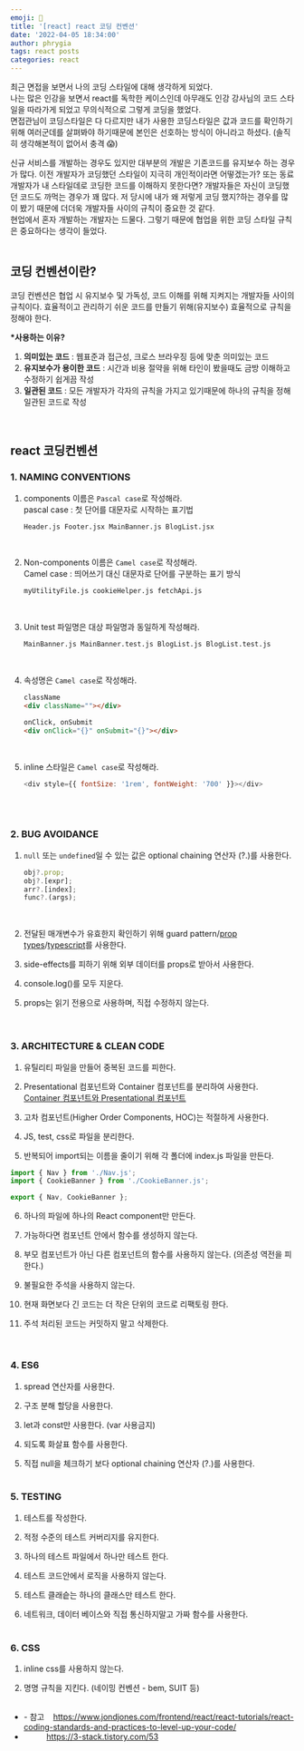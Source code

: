 ```yaml
---
emoji: 📓
title: '[react] react 코딩 컨벤션'
date: '2022-04-05 18:34:00'
author: phrygia
tags: react posts
categories: react
---
```


최근 면접을 보면서 나의 코딩 스타일에 대해 생각하게 되었다. <br>
나는 많은 인강을 보면서 react를 독학한 케이스인데 아무래도 인강 강사님의 코드 스타일을 따라가게 되었고 무의식적으로 그렇게 코딩을 했었다. <br>
면접관님이 코딩스타일은 다 다르지만 내가 사용한 코딩스타일은 값과 코드를 확인하기 위해 여러군데를 살펴봐야 하기때문에 본인은 선호하는 방식이 아니라고 하셨다. (솔직히 생각해본적이 없어서 충격 😱) <br>

신규 서비스를 개발하는 경우도 있지만 대부분의 개발은 기존코드를 유지보수 하는 경우가 많다. 이전 개발자가 코딩했던 스타일이 지극히 개인적이라면 어떻겠는가? 또는 동료 개발자가 내 스타일데로 코딩한 코드를 이해하지 못한다면? 개발자들은 자신이 코딩했던 코드도 까먹는 경우가 꽤 많다. 저 당시에 내가 왜 저렇게 코딩 했지?하는 경우를 많이 봤기 때문에 더더욱 개발자들 사이의 규칙이 중요한 것 같다. <br>
현업에서 혼자 개발하는 개발자는 드물다. 그렇기 때문에 협업을 위한 코딩 스타일 규칙은 중요하다는 생각이 들었다.
<br><br>

## 코딩 컨벤션이란?

코딩 컨벤션은 협업 시 유지보수 및 가독성, 코드 이해를 위해 지켜지는 개발자들 사이의 규칙이다.
효율적이고 관리하기 쉬운 코드를 만들기 위해(유지보수) 효율적으로 규칙을 정해야 한다.

**\*사용하는 이유?**

1. **의미있는 코드** : 웹표준과 접근성, 크로스 브라우징 등에 맞춘 의미있는 코드
2. **유지보수가 용이한 코드** : 시간과 비용 절약을 위해 타인이 봤을때도 금방 이해하고 수정하기 쉽게끔 작성
3. **일관된 코드** : 모든 개발자가 각자의 규칙을 가지고 있기때문에 하나의 규칙을 정해 일관된 코드로 작성

<br>

## react 코딩컨벤션

### 1. NAMING CONVENTIONS

1. components 이름은 `Pascal case`로 작성해라. <br>
   pascal case : 첫 단어를 대문자로 시작하는 표기법
   ```html
   Header.js Footer.jsx MainBanner.js BlogList.jsx
   ```
   <br>
2. Non-components 이름은 `Camel case`로 작성해라. <br>
   Camel case : 띄어쓰기 대신 대문자로 단어를 구분하는 표기 방식
   ```html
   myUtilityFile.js cookieHelper.js fetchApi.js
   ```
   <br>
3. Unit test 파일명은 대상 파일명과 동일하게 작성해라. <br>

   ```html
   MainBanner.js MainBanner.test.js BlogList.js BlogList.test.js
   ```

   <br>

4. 속성명은 `Camel case`로 작성해라. <br>

   ```html
   className
   <div className=""></div>

   onClick, onSubmit
   <div onClick="{}" onSubmit="{}"></div>
   ```

   <br>

5. inline 스타일은 `Camel case`로 작성해라.
   ```js
   <div style={{ fontSize: '1rem', fontWeight: '700' }}></div>
   ```
   <br><br>

### 2. BUG AVOIDANCE

1. `null` 또는 `undefined`일 수 있는 값은 optional chaining 연산자 (?.)를 사용한다.

   ```js
   obj?.prop;
   obj?.[expr];
   arr?.[index];
   func?.(args);
   ```

      <br>

2. 전달된 매개변수가 유효한지 확인하기 위해 guard pattern/<a href="https://www.jondjones.com/frontend/react/react-tutorials/how-to-config-typescript-within-a-react-app/" target="_blank">prop types</a>/<a href="https://www.jondjones.com/frontend/react/react-tutorials/how-to-config-typescript-within-a-react-app/" target="_blank">typescript</a>를 사용한다. <br>

3. side-effects를 피하기 위해 외부 데이터를 props로 받아서 사용한다.
4. console.log()를 모두 지운다.
5. props는 읽기 전용으로 사용하며, 직접 수정하지 않는다.
   <br><br><br>

### 3. ARCHITECTURE & CLEAN CODE

1. 유틸리티 파일을 만들어 중복된 코드를 피한다.

2. Presentational 컴포넌트와 Container 컴포넌트를 분리하여 사용한다. <a href="https://jeffgukang.github.io/react-native-tutorial/docs/state-tutorial/redux-tutorial/04-container-and-presentational/container-and-presentational-kr.html" target="_blank">Container 컴포넌트와 Presentational 컴포넌트</a>

3. 고차 컴포넌트(Higher Order Components, HOC)는 적절하게 사용한다.

4. JS, test, css로 파일을 분리한다.

5. 반복되어 import되는 이름을 줄이기 위해 각 폴더에 index.js 파일을 만든다.

```js
import { Nav } from './Nav.js';
import { CookieBanner } from './CookieBanner.js';

export { Nav, CookieBanner };
```

6. 하나의 파일에 하나의 React component만 만든다.

7. 가능하다면 컴포넌트 안에서 함수를 생성하지 않는다.

8. 부모 컴포넌트가 아닌 다른 컴포넌트의 함수를 사용하지 않는다. (의존성 역전을 피한다.)

9. 불필요한 주석을 사용하지 않는다.

10. 현재 화면보다 긴 코드는 더 작은 단위의 코드로 리팩토링 한다.

11. 주석 처리된 코드는 커밋하지 말고 삭제한다.

<br>

### 4. ES6

1. spread 연산자를 사용한다.

2. 구조 분해 할당을 사용한다.

3. let과 const만 사용한다. (var 사용금지)

4. 되도록 화살표 함수를 사용한다.

5. 직접 null을 체크하기 보다 optional chaining 연산자 (?.)를 사용한다.<br><br>

### 5. TESTING

1. 테스트를 작성한다.

2. 적정 수준의 테스트 커버리지를 유지한다.

3. 하나의 테스트 파일에서 하나만 테스트 한다.

4. 테스트 코드안에서 로직을 사용하지 않는다.

5. 테스트 클래슽는 하나의 클래스만 테스트 한다.

6. 네트워크, 데이터 베이스와 직접 통신하지말고 가짜 함수를 사용한다. <br><br>

### 6. CSS

1. inline css를 사용하지 않는다.

2. 명명 규칙을 지킨다. (네이밍 컨벤션 - bem, SUIT 등)<br><br>

<div class="from add">
    <ul>
        <li>- 참고 &nbsp;&nbsp; <a href="https://www.jondjones.com/frontend/react/react-tutorials/react-coding-standards-and-practices-to-level-up-your-code/" tearget="_blank">https://www.jondjones.com/frontend/react/react-tutorials/react-coding-standards-and-practices-to-level-up-your-code/</a></li>
        <li style="padding-left: 40px;"><a href="https://3-stack.tistory.com/53" tearget="_blank">https://3-stack.tistory.com/53</a></li>
    </ul>
</div><br>
